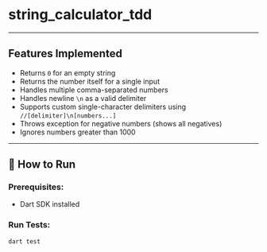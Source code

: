 # string_calculator_tdd





---

##  Features Implemented

- Returns `0` for an empty string
- Returns the number itself for a single input
- Handles multiple comma-separated numbers
- Handles newline `\n` as a valid delimiter
- Supports custom single-character delimiters using `//[delimiter]\n[numbers...]`
- Throws exception for negative numbers (shows all negatives)
- Ignores numbers greater than 1000

---

## 🔧 How to Run

### Prerequisites:
- Dart SDK installed

### Run Tests:
```bash
dart test
